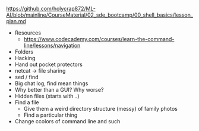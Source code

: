 https://github.com/holycrap872/ML-AI/blob/mainline/CourseMaterial/02_sde_bootcamp/00_shell_basics/lesson_plan.md

- Resources
    - https://www.codecademy.com/courses/learn-the-command-line/lessons/navigation
- Folders
- Hacking
- Hand out pocket protectors
- netcat -> file sharing
- sed / find
- Big chat log, find mean things
- Why better than a GUI? Why worse?
- Hidden files (starts with `.`)
- Find a file
    - Give them a weird directory structure (messy) of family photos
    - Find a particular thing
- Change ccolors of command line and such
